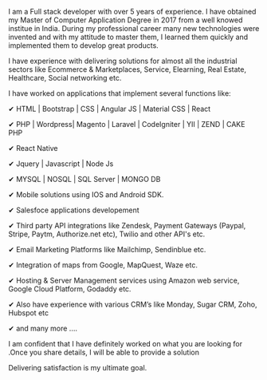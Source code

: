 I am a Full stack developer with over 5 years of experience. I have obtained my Master of Computer Application Degree in 2017 from a well knowed institue in India. During my professional career many new technologies were invented and with my attitude to master them, I learned them quickly and implemented them to develop great products.

I have experience with delivering solutions for almost all the industrial sectors like Ecommerce & Marketplaces, Service, Elearning, Real Estate, Healthcare, Social networking etc.

I have worked on applications that implement several functions like:

✔ HTML | Bootstrap  | CSS | Angular JS | Material CSS | React

✔  PHP | Wordpress| Magento | Laravel | CodeIgniter | YII  | ZEND | CAKE PHP

✔ React Native

✔ Jquery | Javascript | Node Js

✔  MYSQL | NOSQL | SQL Server  | MONGO DB
 
✔ Mobile solutions using IOS and Android SDK.

✔  Salesfoce applications developement

✔  Third party API integrations like Zendesk, Payment Gateways (Paypal, Stripe, Paytm, Authorize.net etc), Twilio and other API's etc.

✔ Email Marketing Platforms like Mailchimp, Sendinblue etc.

✔ Integration of maps from Google, MapQuest, Waze etc.

✔ Hosting & Server Management services using Amazon web service, Google Cloud Platform, Godaddy etc.

✔  Also have experience with various CRM’s like Monday, Sugar CRM, Zoho, Hubspot etc

✔ and many more ....

I am confident that I have definitely worked on what you are looking for .Once you share details, I will be able to provide a solution

Delivering satisfaction is my ultimate goal.
